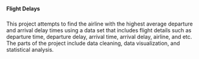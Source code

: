 #### Flight Delays

### 
This project attempts to find the airline with the highest average departure and arrival delay times using a data set that includes flight details such as departure time, departure delay,
arrival time, arrival delay, airline, and etc. The parts of the project include data cleaning, data visualization, and statistical analysis.
